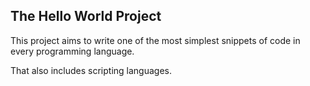 The Hello World Project
---

This project aims to write one of the most simplest snippets of code in every programming language.

That also includes scripting languages.
